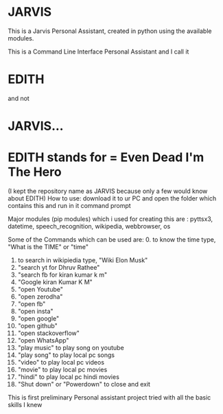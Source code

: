 # JARVIS
This is a Jarvis Personal Assistant, created in python using the available modules.

This is a Command Line Interface Personal Assistant
and I call it 
# EDITH
and not
# JARVIS...

# EDITH stands for  = Even Dead I'm The Hero

(I kept the repository name as JARVIS because only a few would know about EDITH)
How to use: download it to ur PC and open the folder which contains this and run in it command prompt

Major modules (pip modules) which i used for creating this are :
pyttsx3, datetime, speech_recognition, wikipedia, webbrowser, os

Some of the Commands which can be used are:
0. to know the time type, "What is the TIME" or "time"
1. to search in wikipiedia type, "Wiki Elon Musk"
2. "search yt for Dhruv Rathee"
3. "search fb for kiran kumar k m"
4. "Google kiran Kumar K M"
5. "open Youtube"
6. "open zerodha"
7. "open fb"
8. "open insta"
9. "open google"
10. "open github"
11. "open stackoverflow"
12. "open WhatsApp"
13. "play music" to play song on youtube
14. "play song" to play local pc songs
15. "video"  to play local pc videos
16. "movie"  to play local pc movies
17. "hindi"  to play local pc hindi movies
18. "Shut down" or "Powerdown" to close and exit

This is first preliminary  Personal assistant project tried with all the basic skills I knew 
